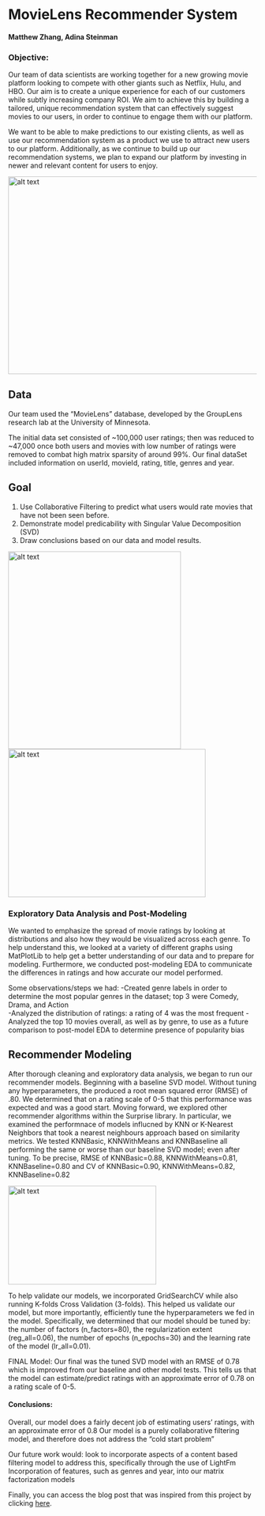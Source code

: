 # MovieLens Recommender System

#### Matthew Zhang, Adina Steinman

### Objective:
Our team of data scientists are working together for a new growing movie platform looking to compete with other giants such as Netflix, Hulu, and HBO. Our aim is to create a unique experience for each of our customers while subtly increasing company ROI. We aim to achieve this by building a tailored, unique recommendation system that can effectively suggest movies to our users, in order to continue to engage them with our platform. 

We want to be able to make predictions to our existing clients, as well as use our recommendation system as a product we use to attract new users to our platform. Additionally, as we continue to build up our recommendation systems, we plan to expand our platform by investing in newer and relevant content for users to enjoy.

<img src="https://github.com/adinas94/Phase4Project/blob/main/Images/Screen%20Shot%202021-01-28%20at%203.57.50%20PM.png" alt="alt text" width="600" height="400">

## Data
Our team used the “MovieLens” database, developed by the GroupLens research lab at the University of Minnesota.

The initial data set consisted of ~100,000 user ratings; then was reduced to ~47,000 once both users and movies with low number of ratings were removed to combat high matrix sparsity of around 99%.
Our final dataSet included information on userId, movieId, rating, title, genres and year.

## Goal
1. Use Collaborative Filtering to predict what users would rate movies that have not been seen before.
2. Demonstrate model predicability with Singular Value Decomposition (SVD)
3. Draw conclusions based on our data and model results.

<img src="https://github.com/adinas94/Phase4Project/blob/main/Images/Screen%20Shot%202021-01-28%20at%203.54.51%20PM.png" alt="alt text" width="350" height="400"> <img src="https://github.com/adinas94/Phase4Project/blob/main/Images/Screen%20Shot%202021-01-28%20at%203.55.29%20PM.png" alt="alt text" width="400" height="300">


### Exploratory Data Analysis and Post-Modeling
We wanted to emphasize the spread of movie ratings by looking at distributions and also how they would be visualized across each genre. 
To help understand this, we looked at a variety of different graphs using MatPlotLib to help get a better understanding of our data and to prepare for modeling.
Furthermore, we conducted post-modeling EDA to communicate the differences in ratings and how accurate our model performed.

Some observations/steps we had:
-Created genre labels in order to determine the most popular genres in the dataset; top 3 were Comedy, Drama, and Action  
-Analyzed the distribution of ratings: a rating of 4 was the most frequent 
-Analyzed the top 10 movies overall, as well as by genre, to use as a future comparison to post-model EDA to determine presence of popularity bias 

## Recommender Modeling
After thorough cleaning and exploratory data analysis, we began to run our recommender models. Beginning with a baseline SVD model. Without tuning any hyperparameters, the produced a root mean squared error (RMSE) of .80. We determined that on a rating scale of 0-5 that this performance was expected and was a good start. Moving forward, we explored other recommender algorithms within the Surprise library. In particular, we examined the performnace of models influcned by KNN or K-Nearest Neighbors that took a nearest neighbours approach based on similarity metrics. We tested KNNBasic, KNNWithMeans and KNNBaseline all performing the same or worse than our baseline SVD model; even after tuning.
To be precise, RMSE of KNNBasic=0.88, KNNWithMeans=0.81, KNNBaseline=0.80 and CV of KNNBasic=0.90, KNNWithMeans=0.82, KNNBaseline=0.82

<img src="https://github.com/adinas94/Phase4Project/blob/main/Images/Screen%20Shot%202021-01-28%20at%204.23.50%20PM.png" alt="alt text" width="300" height="200">

To help validate our models, we incorporated GridSearchCV while also running K-folds Cross Validation (3-folds). This helped us validate our model, but more importantly, efficiently tune the hyperparameters we fed in the model. Specifically, we determined that our model should be tuned by: the number of factors (n_factors=80), the regularization extent (reg_all=0.06), the number of epochs (n_epochs=30) and the learning rate of the model (lr_all=0.01).

FINAL Model: Our final was the tuned SVD model with an RMSE of 0.78 which is improved from our baseline and other model tests. This tells us that the model can estimate/predict ratings with an approximate error of 0.78 on a rating scale of 0-5.

#### Conclusions: 
Overall, our model does a fairly decent job of estimating users’ ratings, with an approximate error of 0.8
Our model is a purely collaborative filtering model, and therefore does not address the “cold start problem”

Our future work would: look to incorporate aspects of a content based filtering model to address this, specifically through the use of LightFm 
Incorporation of features, such as genres and year, into our matrix factorization models 

Finally, you can access the blog post that was inspired from this project by clicking [here](https://adinasteinman.medium.com/building-a-collaborative-filtering-recommendation-system-in-surprise-91312f8cbbc6). 
